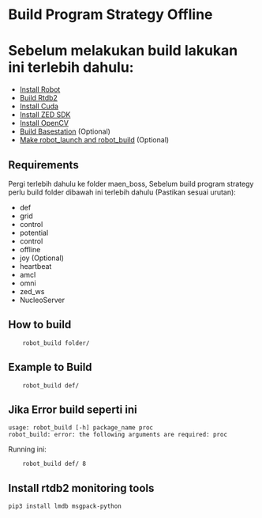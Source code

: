 # Build Program Strategy Offline

# Sebelum melakukan build lakukan ini terlebih dahulu:
-  [Install Robot](install_all.md)
-  [Build Rtdb2](rtdb2_build.md)
-  [Install Cuda](cuda_and_cudnn.md)
-  [Install ZED SDK](zed_sdk_install.md)
-  [Install OpenCV](install_opencv.md)
-  [Build Basestation](install_Basestation.md) (Optional)
-  [Make robot_launch and robot_build](../RUNNING/builder_and_launcher.md) (Optional)

## Requirements
Pergi terlebih dahulu ke folder maen_boss,
Sebelum build program strategy perlu build folder dibawah ini terlebih dahulu (Pastikan sesuai urutan):
-  def
-  grid
-  control
-  potential
-  control
-  offline
-  joy (Optional)
-  heartbeat
-  amcl
-  omni
-  zed_ws
-  NucleoServer

## How to build
```{ .sh .copy }
    robot_build folder/ 
```

## Example to Build 
```{ .sh .copy }
    robot_build def/
```

## Jika Error build seperti ini
```
usage: robot_build [-h] package_name proc
robot_build: error: the following arguments are required: proc
```
Running ini:
```{ .sh .copy }
    robot_build def/ 8
```

## Install rtdb2 monitoring tools
```{ .sh .copy }
pip3 install lmdb msgpack-python
```